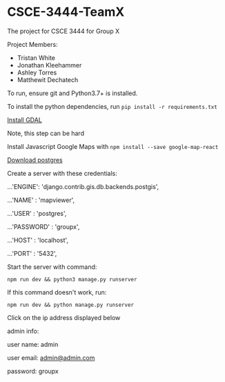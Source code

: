 # CSCE-3444-TeamX
The project for CSCE 3444 for Group X

Project Members:
* Tristan White
* Jonathan Kleehammer
* Ashley Torres
* Matthewit Dechatech

To run, ensure git and Python3.7+ is installed.

To install the python dependencies, run
`pip install -r requirements.txt`

[Install GDAL](https://gdal.org/)

Note, this step can be hard


Install Javascript Google Maps with
`npm install --save google-map-react`


[Download postgres](https://www.postgresql.org/download/)

Create a server with these credentials:


...'ENGINE': 'django.contrib.gis.db.backends.postgis',

...'NAME' : 'mapviewer',

...'USER' : 'postgres',

...'PASSWORD' : 'groupx',

...'HOST' : 'localhost',

...'PORT' : '5432',

Start the server with command:

`npm run dev && python3 manage.py runserver`

If this command doesn't work, run:

`npm run dev && python manage.py runserver`

Click on the ip address displayed below


admin info:

user name: admin

user email: admin@admin.com

password: groupx




